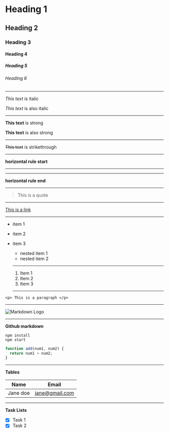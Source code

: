 # Heading 1
## Heading 2
### Heading 3
#### Heading 4
##### Heading 5
###### Heading 6

---

<!-- italic text  -->


*This text* is italic

_This text_ is also italic

---

<!-- strong  -->


**This text** is strong

**This text** is also strong

---

<!-- strikethrough -->

~~This text~~ is strikethrough

---

<!-- horizontal rule -->

**horizontal rule start**

---

___

**horizontal rule end**

---

<!-- blockquote  -->

> This is a quote

---

<!-- links  -->

[This is a link](https://www.google.com)

---

<!-- unordered lists  -->

* item 1
* item 2
* item 3
  * nested item 1
  * nested item 2

  ---

  <!-- ordered list  -->

  1. Item 1
  1. Item 2
  1. Item 3

  ---

<!-- inline code block  -->

`<p> This is a paragraph </p>`

---

<!-- images -->

![Markdown Logo](https://markdown-here.com/img/icon256.png)

___

**Github markdown**

```
npm install
npm start
```

```javascript
function add(num1, num2) {
  return num1 + num2;
} 
```
___

**Tables**

| Name | Email |
| ---- | ----- |
| Jane doe | jane@gmail.com |

___

**Task Lists**

* [x] Task 1
* [x] Task 2
